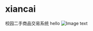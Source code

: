 # xiancai
校园二手商品交易系统
hello
![Image text](https://github.com/x-shunshun/xiancai/blob/master/img_folder/主页面.png?raw=true)

